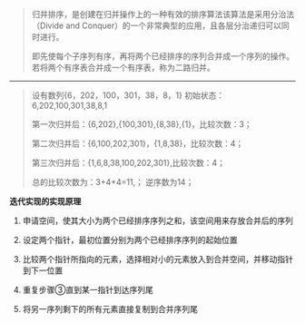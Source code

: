 > 归并排序，是创建在归并操作上的一种有效的排序算法该算法是采用分治法（Divide and Conquer）的一个非常典型的应用，且各层分治递归可以同时进行。
>
> 即先使每个子序列有序，再将两个已经排序的序列合并成一个序列的操作。若将两个有序表合并成一个有序表，称为二路归并。

---

> 设有数列{6，202，100，301，38，8，1} 初始状态：6,202,100,301,38,8,1 
>
> 第一次归并后：{6,202},{100,301},{8,38},{1}，比较次数：3； 
>
> 第二次归并后：{6,100,202,301}，{1,8,38}，比较次数：4； 
>
> 第三次归并后：{1,6,8,38,100,202,301},比较次数：4； 
>
> 总的比较次数为：3+4+4=11,； 逆序数为14；

**迭代实现的实现原理**

1. 申请空间，使其大小为两个已经排序序列之和，该空间用来存放合并后的序列

2. 设定两个指针，最初位置分别为两个已经排序序列的起始位置

3. 比较两个指针所指向的元素，选择相对小的元素放入到合并空间，并移动指针到下一位置

4. 重复步骤③直到某一指针到达序列尾

5. 将另一序列剩下的所有元素直接复制到合并序列尾

  


